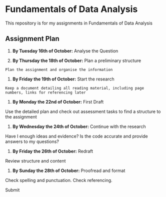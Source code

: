 # **Fundamentals of Data Analysis**

This repository is for my assignments in Fundamentals of Data Analysis

   ## Assignment Plan

   1. **By Tuesday 16th of October:** Analyse the Question


   1. **By Thursday the 18th of October:** Plan a preliminary structure
   
    Plan the assignment and organise the information
    

   1. **By Friday the 19th of October:** Start the research
   
    Keep a document detailing all reading material, including page numbers, links for referencing later


   1. **By Monday the 22nd of October:** First Draft
   
   Use the detailed plan and check out assessment tasks to find a structure to the assignment
   
   
   1. **By Wednesday the 24th of October:** Continue with the research
   
   Have I enough ideas and evidence? Is the code accurate and provide answers to my questions?
   
   
   1. **By Friday the 26th of October:** Redraft
   
   Review structure and content
   
   
   1. **By Sunday the 28th of October:** Proofread and format
   
   Check spelling and punctuation. Check referencing.
   
   Submit

